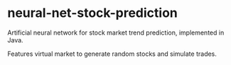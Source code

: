 # neural-net-stock-prediction

Artificial neural network for stock market trend prediction, implemented in Java. 

Features virtual market to generate random stocks and simulate trades.
